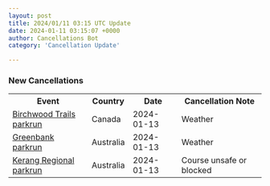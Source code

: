 ```yaml
---
layout: post
title: 2024/01/11 03:15 UTC Update
date: 2024-01-11 03:15:07 +0000
author: Cancellations Bot
category: 'Cancellation Update'

---
```


<h3>New Cancellations</h3>
<div class='hscrollable'>
<table style='width: 100%'>
    <tr>
        <th>Event</th>
        <th>Country</th>
        <th>Date</th>
        <th>Cancellation Note</th>
    </tr>
    <tr>
        <td><a href="https://www.parkrun.ca/birchwoodtrails">Birchwood Trails parkrun</a></td>
        <td>Canada</td>
        <td>2024-01-13</td>
        <td>Weather</td>
    </tr>
    <tr>
        <td><a href="https://www.parkrun.com.au/greenbank">Greenbank parkrun</a></td>
        <td>Australia</td>
        <td>2024-01-13</td>
        <td>Weather</td>
    </tr>
    <tr>
        <td><a href="https://www.parkrun.com.au/kerangregional">Kerang Regional parkrun</a></td>
        <td>Australia</td>
        <td>2024-01-13</td>
        <td>Course unsafe or blocked</td>
    </tr>
</table>
</div>
